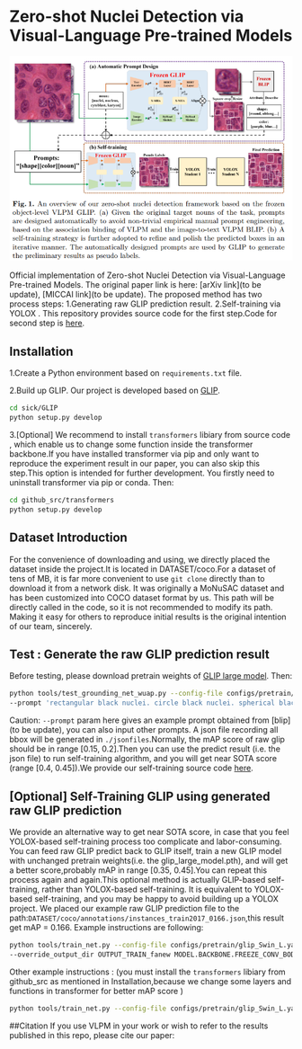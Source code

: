 # Zero-shot Nuclei Detection via Visual-Language Pre-trained Models

<img src="VLPMNuD.png" width="800">

Official implementation of Zero-shot Nuclei Detection via Visual-Language Pre-trained Models.
The original paper link is here:
[arXiv link](to be update), [MICCAI link](to be update).
The proposed method has two process steps:
1.Generating raw GLIP prediction result.
2.Self-training via YOLOX .
This repository provides source code for the first step.Code for second step is [here](https://github.com/wuyongjianCODE/VLPMNuD_part2).
## Installation
1.Create a Python environment based on ```requirements.txt``` file.

2.Build up GLIP.
Our project is developed based on [GLIP](https://github.com/microsoft/GLIP).

```bash 
cd sick/GLIP
python setup.py develop
```
3.[Optional] We recommend to install ```transformers``` libiary from source code , which enable us to change some function inside the transformer backbone.If you have installed transformer via pip and only want to reproduce the experiment result in our paper, you can also skip this step.This option is intended for further development.
You firstly need to uninstall transformer via pip or conda.
Then:
```bash 
cd github_src/transformers
python setup.py develop
```
## Dataset Introduction

For the convenience of downloading and using, we directly placed the dataset inside the project.It is located in DATASET/coco.For a dataset of tens of MB, it is far more convenient to use ```git clone``` directly than to download it from a network disk.
It was originally a MoNuSAC dataset and has been customized into COCO dataset format by us. This path will be directly called in the code, so it is not recommended to modify its path.
Making it easy for others to reproduce initial results is the original intention of our team, sincerely.

## Test : Generate the raw GLIP prediction result
Before testing, please download pretrain weights of [GLIP large model](https://huggingface.co/GLIPModel/GLIP/blob/main/glip_large_model.pth).
Then:
```bash 
python tools/test_grounding_net_wuap.py --config-file configs/pretrain/glip_Swin_L.yaml --weight glip_large_model.pth 
--prompt 'rectangular black nuclei. circle black nuclei. spherical black nuclei. rectangular dark purple nuclei. circle dark purple nuclei. spherical dark purple nuclei.' TEST.IMS_PER_BATCH 1 MODEL.DYHEAD.SCORE_AGG "MEAN" TEST.EVAL_TASK detection MODEL.DYHEAD.FUSE_CONFIG.MLM_LOSS False OUTPUT_DIR OUTPUT
```
Caution: ```--prompt``` param here gives an example prompt obtained from [blip](to be update), you can also input other prompts.
A json file recording all bbox will be generated in ```./jsonfiles```.Normally, the mAP score of raw glip should be in range [0.15, 0.2].Then you can use the predict result (i.e. the json file) to run self-training algorithm, and you will get near SOTA score (range [0.4, 0.45]).We provide our self-training source code [here](https://github.com/wuyongjianCODE/VLPMNuD_part2).

## [Optional] Self-Training GLIP using generated raw GLIP prediction
We provide an alternative way to get near SOTA score, in case that you feel YOLOX-based self-training process too complicate and labor-consuming.
You can feed raw GLIP predict back to GLIP itself, train a new GLIP model with unchanged pretrain weights(i.e. the glip_large_model.pth), and will get a better score,probably mAP in range [0.35, 0.45].You can repeat this process again and again.This optional method is actually GLIP-based self-training, rather than YOLOX-based self-training.
It is equivalent to YOLOX-based self-training, and you may be happy to avoid building up a YOLOX project.
We placed our example raw GLIP prediction file to the path:```DATASET/coco/annotations/instances_train2017_0166.json```,this result get mAP = 0.166.
Example instructions are following:
```bash 
python tools/train_net.py --config-file configs/pretrain/glip_Swin_L.yaml --train_label "DATASET/coco/annotations/instances_train2017_0166.json" --restart True --use-tensorboard 
--override_output_dir OUTPUT_TRAIN_fanew MODEL.BACKBONE.FREEZE_CONV_BODY_AT 1 SOLVER.IMS_PER_BATCH 1 SOLVER.USE_AMP True SOLVER.MAX_EPOCH 4 TEST.DURING_TRAINING True TEST.IMS_PER_BATCH 1 SOLVER.FIND_UNUSED_PARAMETERS False SOLVER.BASE_LR 0.00001 SOLVER.LANG_LR 0.00001 DATASETS.DISABLE_SHUFFLE True MODEL.DYHEAD.SCORE_AGG "MEAN" TEST.EVAL_TASK detection AUGMENT.MULT_MIN_SIZE_TRAIN (800,) SOLVER.CHECKPOINT_PERIOD 100
```
Other example instructions : (you must install the ```transformers``` libiary from github_src as mentioned in Installation,because we change some layers and functions in transformer for better mAP score )
```bash 
python tools/train_net.py --config-file configs/pretrain/glip_Swin_L.yaml --train_label "/data2/wyj/GLIP/DATASET/coco/annotations/instances_train2017_0166.json" --restart True --use-tensorboard --override_output_dir OUTPUT_TRAIN_fanew MODEL.BACKBONE.FREEZE_CONV_BODY_AT 1 SOLVER.IMS_PER_BATCH 1 SOLVER.USE_AMP True SOLVER.MAX_ITER 500 TEST.DURING_TRAINING True TEST.IMS_PER_BATCH 1 SOLVER.FIND_UNUSED_PARAMETERS False SOLVER.BASE_LR 0.00001 SOLVER.LANG_LR 0.00001 DATASETS.DISABLE_SHUFFLE True MODEL.DYHEAD.SCORE_AGG "MEAN" TEST.EVAL_TASK detection AUGMENT.MULT_MIN_SIZE_TRAIN (800,) SOLVER.CHECKPOINT_PERIOD 100 SWINBLO 3 lang_adap_mlp 2
```

##Citation
If you use VLPM in your work or wish to refer to the results published in this repo, please cite our paper:
```BibTeX

```



